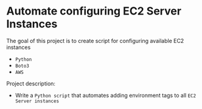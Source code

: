 # Automate configuring EC2 Server Instances

The goal of this project is to create script for configuring available EC2 instances
- `Python`
- `Boto3`
- `AWS`

Project description:
- Write a `Python script` that automates adding environment tags to all `EC2 Server instances`